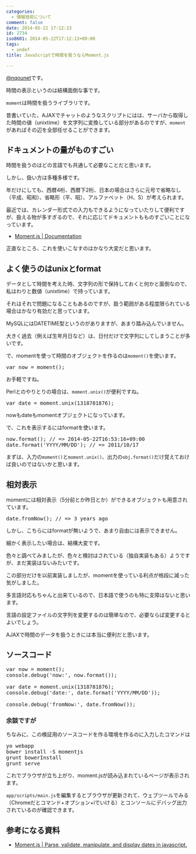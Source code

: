 ```yaml
---
categories:
  - 情報技術について
comment: false
date: 2014-05-22 17:12:13
id: 2734
iso8601: 2014-05-22T17:12:13+09:00
tags:
  - undef
title: JavaScriptで時間を扱うならMoment.js

---
```


<p><a href="https://twitter.com/nqounet">@nqounet</a>です。</p>

<p>時間の表示というのは結構面倒な事です。</p>

<p><code>moment</code>は時間を扱うライブラリです。</p>

<p>昔書いていた、AJAXでチャットのようなスクリプトにはは、サーバから取得した時間の値（unixtime）を文字列に変換している部分があるのですが、<code>moment</code>があればその辺を全部任せることができます。</p>



<h2>ドキュメントの量がものすごい</h2>

<p>時間を扱うのはどの言語でも共通して必要なことだと思います。</p>

<p>しかし、扱い方は多種多様です。</p>

<p>年だけにしても、西暦4桁、西暦下2桁、日本の場合はさらに元号で省略なし（平成、昭和）、省略形（平、昭）、アルファベット（H、S）が考えられます。</p>

<p>最近では、カレンダー形式での入力もできるようになっていたりして便利ですが、扱える物が多すぎるので、それに応じてドキュメントもものすごいことになっています。</p>

<ul>
<li><a href="http://momentjs.com/docs/">Moment.js | Documentation</a></li>
</ul>

<p>正直なところ、これを使いこなすのはかなり大変だと思います。</p>

<h2>よく使うのはunixとformat</h2>

<p>データとして時間を考えた時、文字列の形で保持しておくと何かと面倒なので、私はわりと数値（unixtime）で持っています。</p>

<p>それはそれで問題になることもあるのですが、扱う範囲がある程度限られている場合はかなり有効だと思っています。</p>

<p>MySQLにはDATETIME型というのがありますが、あまり踏み込んでいません。</p>

<p>大きく過去（例えば生年月日など）は、日付だけで文字列にしてしまうことが多いです。</p>

<p>で、momentを使って時間のオブジェクトを作るのは<code>moment()</code>を使います。</p>

<pre class="lang:javascript">
var now = moment();
</pre>

<p>お手軽ですね。</p>

<p>Perlとのやりとりの場合は、<code>moment.unix()</code>が便利ですね。</p>

<pre class="lang:javascript">
var date = moment.unix(1318781876);
</pre>

<p>nowもdateもmomentオブジェクトになっています。</p>

<p>で、これを表示するにはformatを使います。</p>

<pre class="lang:javascript">
now.format(); // => 2014-05-22T16:53:16+09:00
date.format('YYYY/MM/DD'); // => 2011/10/17
</pre>

<p>まずは、入力の<code>moment()</code>と<code>moment.unix()</code>、出力の<code>obj.format()</code>だけ覚えておけば良いのではないかと思います。</p>

<h2>相対表示</h2>

<p>momentには相対表示（5分前とか昨日とか）ができるオブジェクトも用意されています。</p>

<pre class="lang:javascript">
date.fromNow(); // => 3 years ago
</pre>

<p>しかし、こちらにはformatが無いようで、あまり自由には表示できません。</p>

<p>細かく表示したい場合は、結構大変です。</p>

<p>色々と調べてみましたが、色々と検討はされている（独自実装もある）ようですが、まだ実装はないみたいです。</p>

<p>この部分だけを以前実装しましたが、momentを使っている利点が格段に減った気がしました。</p>

<p>多言語対応もちゃんと出来ているので、日本語で使うのも特に支障はないと思います。</p>

<p>言語の設定ファイルの文字列を変更するのは簡単なので、必要ならば変更するとよいでしょう。</p>

<p>AJAXで時間のデータを扱うときには本当に便利だと思います。</p>

<h2>ソースコード</h2>

<pre class="lang:javascript">
var now = moment();
console.debug('now:', now.format());

var date = moment.unix(1318781876);
console.debug('date:', date.format('YYYY/MM/DD'));

console.debug('fromNow:', date.fromNow());
</pre>

<h3>余談ですが</h3>

<p>ちなみに、この検証用のソースコードを作る環境を作るのに入力したコマンドは</p>

<pre class="lang:shell">
yo webapp
bower install -S momentjs
grunt bowerInstall
grunt serve
</pre>

<p>これでブラウザが立ち上がり、moment.jsが読み込まれているページが表示されます。</p>

<p><code>app/scripts/main.js</code>を編集するとブラウザが更新されて、ウェブツールでみる（Chromeだとコマンド+オプション+iでいける）とコンソールにデバッグ出力されているのが確認できます。</p>

<h2>参考になる資料</h2>

<ul>
<li><a href="http://momentjs.com/">Moment.js | Parse, validate, manipulate, and display dates in javascript.</a></li>
</ul>
    	